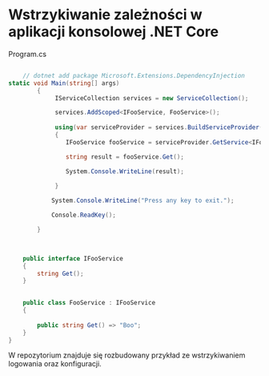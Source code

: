 # Wstrzykiwanie zależności w aplikacji konsolowej .NET Core


Program.cs

~~~ csharp

    // dotnet add package Microsoft.Extensions.DependencyInjection
static void Main(string[] args)
        {
             IServiceCollection services = new ServiceCollection();

             services.AddScoped<IFooService, FooService>();
            
             using(var serviceProvider = services.BuildServiceProvider())
             {
                IFooService fooService = serviceProvider.GetService<IFooService>();

                string result = fooService.Get();

                System.Console.WriteLine(result);
            
             }

            System.Console.WriteLine("Press any key to exit.");

            Console.ReadKey();

        }

        

    public interface IFooService
    {
        string Get();
    }

  
    public class FooService : IFooService
    {
       
        public string Get() => "Boo";
    }
}


~~~


W repozytorium znajduje się rozbudowany przykład ze wstrzykiwaniem logowania oraz konfiguracji.
